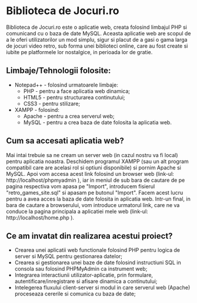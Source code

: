 # Biblioteca de Jocuri.ro

Biblioteca de Jocuri.ro este o aplicatie web, creata folosind limbajul PHP si comunicand cu o baza de date MySQL. Aceasta aplicatie web are scopul de a le oferi utilizatorilor un mod simplu, sigur si placut de a gasi o gama larga de jocuri video retro, sub forma unei biblioteci online, care au fost create si iubite pe platformele lor nostalgice, in perioada lor de gratie. 

## Limbaje/Tehnologii folosite:

- Notepad++ - folosind urmatoarele limbaje:
    * PHP - pentru a face aplicatia web dinamica;
    * HTML5 - pentru structurarea continutului;
    * CSS3 - pentru stilizare;
- XAMPP - folosind:
    * Apache - pentru a crea serverul web;
	* MySQL - pentru a crea baza de date folosita la aplicatia web.
	
## Cum sa accesati aplicatia web?

Mai intai trebuie sa ne cream un server web (in cazul nostru va fi local) pentru aplicatia noastra. Deschidem programul XAMPP (sau un alt program compatibil care are acelasi rol si optiuni disponibile) si pornim Apache si MySQL.
Apoi vom accesa acest link folosind un browser web (link-ul: http://localhost/phpmyadmin ), iar in meniul de sub bara de cautare de pe pagina respectiva vom apasa pe "Import", introducem fisierul "retro_games_site.sql" si apasam pe butonul "Import". Facem acest lucru pentru a avea acces la baza de date folosita in aplicatia web.
Intr-un final, in bara de cautare a browserului, vom introduce urmatorul link, care ne va conduce la pagina principala a aplicatiei mele web (link-ul: http://localhost/home.php ).


## Ce am invatat din realizarea acestui proiect?

- Crearea unei aplicatii web functionale folosind PHP pentru logica de server si MySQL pentru gestionarea datelor;
- Crearea si gestionarea unei baze de date folosind instructiuni SQL in consola sau folosind PHPMyAdmin ca instrument web;
- Integrarea interactiunii utilizator-aplicatie, prin formulare, autentificare/inregistrare si afisare dinamica a continutului;
- Intelegerea fluxului client-server si modul in care serverul web (Apache) proceseaza cererile si comunica cu baza de date;
